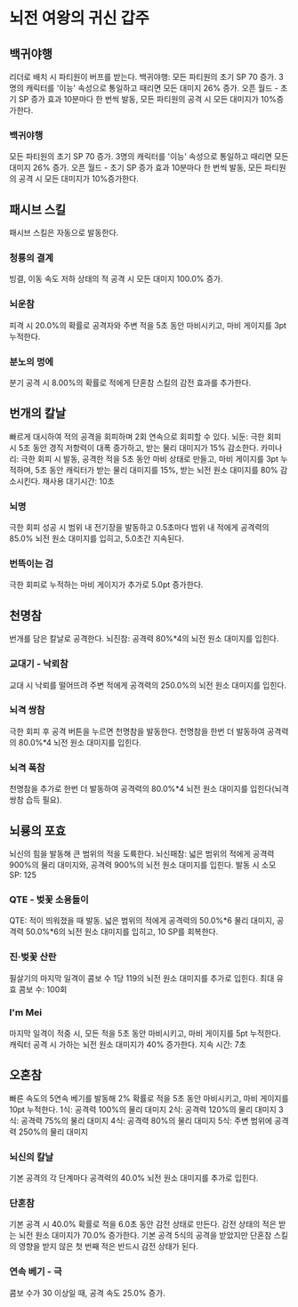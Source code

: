 # 뇌전 여왕의 귀신 갑주

## 백귀야행

리더로 배치 시 파티원이 버프를 받는다.
백귀야행: 모든 파티원의 초기 SP 70 증가. 3명의 캐릭터를 '이능' 속성으로 통일하고 때리면 모든 대미지 26% 증가.
오픈 월드 - 초기 SP 증가 효과 10분마다 한 번씩 발동, 모든 파티원의 공격 시 모든 대미지가 10%증가한다.

### 백귀야행

모든 파티원의 초기 SP 70 증가. 3명의 캐릭터를 '이능' 속성으로 통일하고 때리면 모든 대미지 26% 증가.
오픈 월드 - 초기 SP 증가 효과 10분마다 한 번씩 발동, 모든 파티원의 공격 시 모든 대미지가 10%증가한다.

## 패시브 스킬

패시브 스킬은 자동으로 발동한다.

### 청룡의 결계

빙결, 이동 속도 저하 상태의 적 공격 시 모든 대미지 100.0% 증가.

### 뇌운참

피격 시 20.0%의 확률로 공격자와 주변 적을 5초 동안 마비시키고, 마비 게이지를 3pt 누적한다.

### 분노의 멍에

분기 공격 시 8.00%의 확률로 적에게 단혼참 스킬의 감전 효과를 추가한다.

## 번개의 칼날

빠르게 대시하여 적의 공격을 회피하며 2회 연속으로 회피할 수 있다.
뇌둔: 극한 회피 시 5초 동안 경직 저항력이 대폭 증가하고, 받는 물리 대미지가 15% 감소한다.
카미나리: 극한 회피 시 발동, 공격한 적을 5초 동안 마비 상태로 만들고, 마비 게이지를 3pt 누적하며, 5초 동안 캐릭터가 받는 물리 대미지를 15%, 받는 뇌전 원소 대미지를 80% 감소시킨다. 재사용 대기시간: 10초

### 뇌명

극한 회피 성공 시 범위 내 전기장을 발동하고 0.5초마다 범위 내 적에게 공격력의 85.0% 뇌전 원소 대미지를 입히고, 5.0초간 지속된다.

### 번뜩이는 검

극한 회피로 누적하는 마비 게이지가 추가로 5.0pt 증가한다.

## 천명참

번개를 담은 칼날로 공격한다.
뇌진참: 공격력 80%\*4의 뇌전 원소 대미지를 입힌다.

### 교대기 - 낙뢰참

교대 시 낙뢰를 떨어뜨려 주변 적에게 공격력의 250.0%의 뇌전 원소 대미지를 입힌다.

### 뇌격 쌍참

극한 회피 후 공격 버튼을 누르면 천명참을 발동한다. 천명참을 한번 더 발동하여 공격력의 80.0%\*4 뇌전 원소 대미지를 입힌다.

### 뇌격 폭참

천명참을 추가로 한번 더 발동하여 공격력의 80.0%\*4 뇌전 원소 대미지를 입힌다(뇌격 쌍참 습득 필요).

## 뇌룡의 포효

뇌신의 힘을 발동해 큰 범위의 적을 도륙한다.
뇌신패참: 넓은 범위의 적에게 공격력 900%의 물리 대미지와, 공격력 900%의 뇌전 원소 대미지를 입힌다.
발동 시 소모 SP: 125

### QTE - 벚꽃 소용돌이

QTE: 적이 띄워졌을 때 발동. 넓은 범위의 적에게 공격력의 50.0%\*6 물리 대미지, 공격력 50.0%\*6의 뇌전 원소 대미지를 입히고, 10 SP를 회복한다.

### 진·벚꽃 산란

필살기의 마지막 일격이 콤보 수 1당 119의 뇌전 원소 대미지를 추가로 입힌다. 최대 유효 콤보 수: 100회

### I'm Mei

마지막 일격이 적중 시, 모든 적을 5초 동안 마비시키고, 마비 게이지를 5pt 누적한다. 캐릭터 공격 시 가하는 뇌전 원소 대미지가 40% 증가한다. 지속 시간: 7초

## 오혼참

빠른 속도의 5연속 베기를 발동해 2% 확률로 적을 5초 동안 마비시키고, 마비 게이지를 10pt 누적한다.
1식: 공격력 100%의 물리 대미지
2식: 공격력 120%의 물리 대미지
3식: 공격력 75%의 물리 대미지
4식: 공격력 80%의 물리 대미지
5식: 주변 범위에 공격력 250%의 물리 대미지

### 뇌신의 칼날

기본 공격의 각 단계마다 공격력의 40.0% 뇌전 원소 대미지를 추가로 입힌다.

### 단혼참

기본 공격 시 40.0% 확률로 적을 6.0초 동안 감전 상태로 만든다. 감전 상태의 적은 받는 뇌전 원소 대미지가 70.0% 증가한다. 기본 공격 5식의 공격을 받았지만 단혼참 스킬의 영향을 받지 않은 첫 번째 적은 반드시 감전 상태가 된다.

### 연속 베기 - 극

콤보 수가 30 이상일 때, 공격 속도 25.0% 증가.
